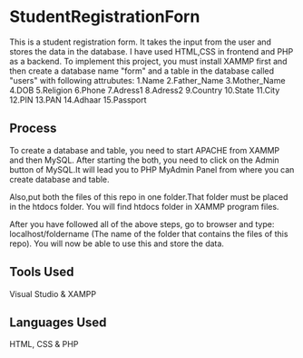 # StudentRegistrationForn

This is a student registration form. It takes the input from the user and stores the data in the database. I have used HTML,CSS in frontend and PHP as a backend.
To implement this project, you must install XAMMP first and then create a database name "form" and a table in the database called "users" with following attrubutes:
1.Name
2.Father_Name
3.Mother_Name
4.DOB
5.Religion
6.Phone
7.Adress1
8.Adress2
9.Country
10.State
11.City
12.PIN
13.PAN
14.Adhaar
15.Passport

## Process
To create a database and table, you need to start APACHE from XAMMP and then MySQL. After starting the both, you need to click on the Admin  button of MySQL.It will lead
you to PHP MyAdmin Panel from where you can create database and table.

Also,put both the files of this repo in one folder.That folder must be placed in the htdocs folder. You will find htdocs folder in XAMMP program files. 

After you have followed all of the above steps, go to browser and type: localhost/foldername (The name of the folder that contains the files of this repo).
You will now be able to use this and store the data.

## Tools Used
Visual Studio & XAMPP

## Languages Used
HTML, CSS & PHP
